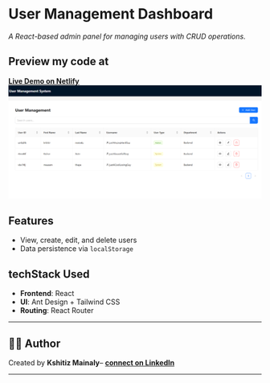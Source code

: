 # User Management Dashboard  
*A React-based admin panel for managing users with CRUD operations.*  


## Preview my code at
**[Live Demo on Netlify](myDuumywebsite.com)**  
![Dashboard Screenshot](./src/assets/dashboardUsers.png)
##  **Features**  
- View, create, edit, and delete users  
- Data persistence via `localStorage`  



 ## techStack Used  
- **Frontend**: React  
- **UI**: Ant Design + Tailwind CSS  
- **Routing**: React Router  


---

## 🧑‍💻 Author  
Created by **Kshitiz Mainaly**– **[connect on LinkedIn](https://www.linkedin.com/in/kshitiz-mainali-2a7a65298/)**

---